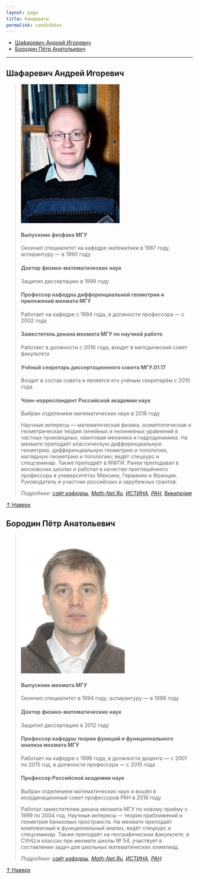 ```yaml
---
layout: page
title: Кандидаты
permalink: candidates
---
```


<a name="Кандидаты"></a>
- [Шафаревич Андрей Игоревич](#01)
- [Бородин Пётр Анатольевич](#02)

---

<a name="01"></a>
## Шафаревич Андрей Игоревич

> ![Шафаревич Андрей Игоревич](public/images/Shafarevich.jpeg)
> 
> #### Выпускник физфака МГУ
> Окончил специалитет на кафедре математики в 1987 году, аспирантуру — в 1990 году
> 
> #### Доктор физико-математических наук
> Защитил диссертацию в 1999 году
> 
> #### Профессор кафедры дифференциальной геометрии и приложений мехмата МГУ
> Работает на кафедре с 1994 года, в должности профессора — с 2002 года
> 
> #### Заместитель декана мехмата МГУ по научной работе
> Работает в должности с 2016 года, входит в методический совет факультета
> 
> #### Учёный секретарь диссертационного совета МГУ.01.17
> Входит в состав совета и является его учёным секретарём с 2015 года
> 
> #### Член-корреспондент Российской академии наук
> Выбран отделением математических наук в 2016 году
> 
> Научные интересы — математическая физика, асимптотическая и геометрическая теория линейных и нелинейных уравнений в частных производных, квантовая механика и гидродинамика. На мехмате преподаёт классическую дифференциальную геометрию, дифференциальную геометрию и топологию, наглядную геометрию и топологию; ведёт спецкурс и спецсеминар. Также преподаёт в МФТИ. Ранее преподавал в московских школах и работал в качестве приглашённого профессора в университетах Мексики, Германии и Франции. Руководитель и участник российских и зарубежных грантов.
> 
> _Подробнее: [сайт кафедры](http://dfgm.math.msu.su/people/shafarevich/index.php), [Math-Net.Ru](http://www.mathnet.ru/rus/person19097), [ИСТИНА](https://istina.msu.ru/profile/shafar/), [РАН](http://www.ras.ru/win/db/show_per.asp?P=.id-64110.ln-ru), [Википедия](https://ru.wikipedia.org/wiki/%D0%A8%D0%B0%D1%84%D0%B0%D1%80%D0%B5%D0%B2%D0%B8%D1%87,_%D0%90%D0%BD%D0%B4%D1%80%D0%B5%D0%B9_%D0%98%D0%B3%D0%BE%D1%80%D0%B5%D0%B2%D0%B8%D1%87)_

[↑ Наверх](#Кандидаты)


<a name="02"></a>
## Бородин Пётр Анатольевич

>![Бородин Пётр Анатольевич](public/images/Borodin.jpg)
>
> #### Выпускник мехмата МГУ
> Окончил специалитет в 1994 году, аспирантуру — в 1998 году
> 
> #### Доктор физико-математических наук
> Защитил диссертацию в 2012 году
> 
> #### Профессор кафедры теории функций и функционального анализа мехмата МГУ
> Работает на кафедре с 1998 года, в должности доцента — с 2001 по 2015 год, в должности профессора — с 2015 года
> 
> #### Профессор Российской академии наук
> Выбран отделением математических наук и вошёл в координационный совет профессоров РАН в 2018 году
> 
> Работал заместителем декана мехмата МГУ по новому приёму с 1999 по 2004 год. Научные интересы — теория приближений и геометрия банаховых пространств. На мехмате преподаёт комплексный и функциональный анализ, ведёт спецкурс и спецсеминар. Также преподаёт на географическом факультете, в СУНЦ и классах при мехмате школы № 54, участвует в составлении задач для школьных математических олимпиад.
> 
> _Подробнее: [сайт кафедры](http://new.math.msu.su/tffa/persons/borodin.html), [Math-Net.Ru](http://www.mathnet.ru/rus/person8531), [ИСТИНА](https://istina.msu.ru/profile/BorodinPA/), [РАН](http://www.ras.ru/win/db/show_per.asp?P=.id-65077.ln-ru)_

[↑ Наверх](#Кандидаты)
